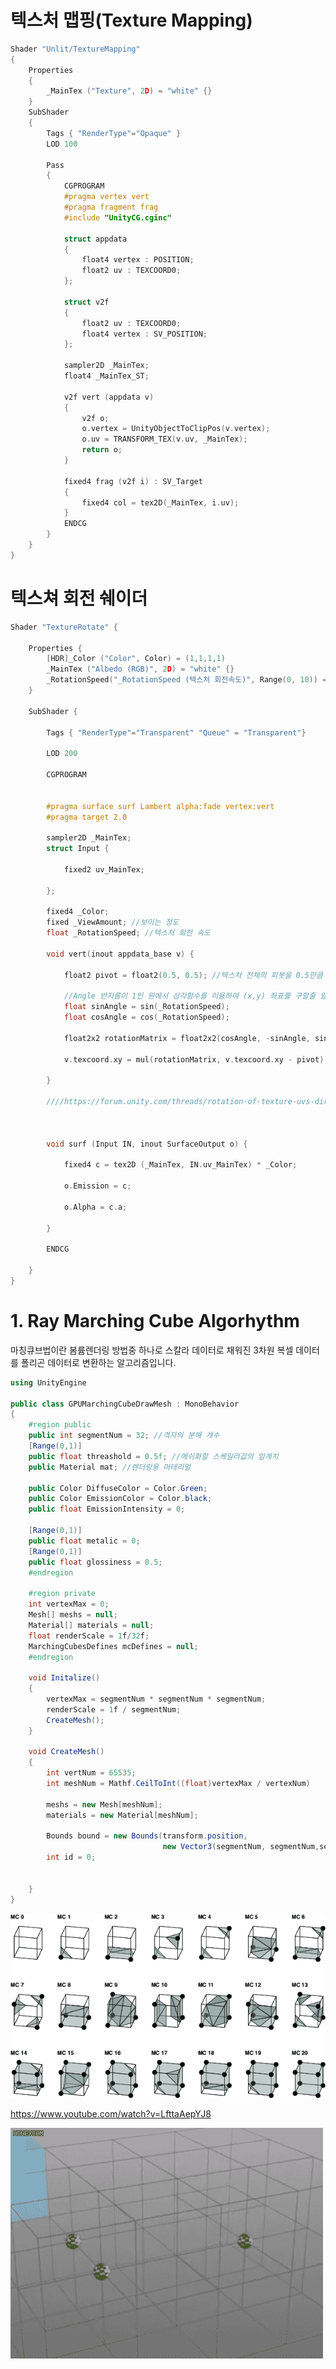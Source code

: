 # 텍스처 맵핑(Texture Mapping)

```c++
Shader "Unlit/TextureMapping"
{
	Properties
	{
		_MainTex ("Texture", 2D) = "white" {}
	}
	SubShader
	{
		Tags { "RenderType"="Opaque" }
		LOD 100

		Pass
		{
			CGPROGRAM
			#pragma vertex vert
			#pragma fragment frag	
			#include "UnityCG.cginc"

			struct appdata
			{
				float4 vertex : POSITION;
				float2 uv : TEXCOORD0;
			};

			struct v2f
			{
				float2 uv : TEXCOORD0;
				float4 vertex : SV_POSITION;
			};

			sampler2D _MainTex;
			float4 _MainTex_ST;
			
			v2f vert (appdata v)
			{
				v2f o;
				o.vertex = UnityObjectToClipPos(v.vertex);
				o.uv = TRANSFORM_TEX(v.uv, _MainTex);
				return o;
			}
			
			fixed4 frag (v2f i) : SV_Target
			{
				fixed4 col = tex2D(_MainTex, i.uv);
			}
			ENDCG
		}
	}
}
```



# 텍스쳐 회전 쉐이더

```c++
Shader "TextureRotate" {

	Properties {
		[HDR]_Color ("Color", Color) = (1,1,1,1)
		_MainTex ("Albedo (RGB)", 2D) = "white" {}
		_RotationSpeed("_RotationSpeed (텍스처 회전속도)", Range(0, 10)) = 1
	}

	SubShader {

		Tags { "RenderType"="Transparent" "Queue" = "Transparent"}

		LOD 200

		CGPROGRAM


		#pragma surface surf Lambert alpha:fade vertex:vert
		#pragma target 2.0

		sampler2D _MainTex;
		struct Input {

			fixed2 uv_MainTex;

		};

		fixed4 _Color;
		fixed _ViewAmount; //보이는 정도
		float _RotationSpeed; //텍스처 회전 속도

		void vert(inout appdata_base v) {

			float2 pivot = float2(0.5, 0.5); //텍스처 전체의 피봇을 0.5만큼 더함.

			//Angle 반지름이 1인 원에서 삼각함수를 이용하여 (x,y) 좌표를 구할줄 알면 밑에 코드를 이해 할수 있다
			float sinAngle = sin(_RotationSpeed);
			float cosAngle = cos(_RotationSpeed);

			float2x2 rotationMatrix = float2x2(cosAngle, -sinAngle, sinAngle, cosAngle);

			v.texcoord.xy = mul(rotationMatrix, v.texcoord.xy - pivot) + pivot; //피봇 값을 빼고 더한이유는 텍스쳐는 0,0.좌표가 왼쪽하단이거나, 왼쪽상단이다, 중심은 (0.5, 0.5)이고 회전할때는 0,0 좌표 중심으로 회전시키기 때문에 텍스쳐 좌표를 피벗값을 마이너스 하여 중심을 0,0으로 맞추어 회전 시킨다음 다시 피봇값을 더 한다

		}

		////https://forum.unity.com/threads/rotation-of-texture-uvs-directly-from-a-shader.150482/



		void surf (Input IN, inout SurfaceOutput o) {

			fixed4 c = tex2D (_MainTex, IN.uv_MainTex) * _Color;

			o.Emission = c;

			o.Alpha = c.a;

		}

		ENDCG

	}
}
```



# 1. Ray Marching Cube Algorhythm

마칭큐브법이란 봄륨렌더링 방법중 하나로 스칼라 데이터로 채워진 3차원 복셀 데이터를 폴리곤 데이터로 변환하는 알고리즘입니다. 



```c#
using UnityEngine

public class GPUMarchingCubeDrawMesh : MonoBehavior
{
	#region public
	public int segmentNum = 32; //격자의 분해 개수
	[Range(0,1)]
	public float threashold = 0.5f; //메쉬화할 스케일러값의 임계치
	public Material mat; //렌더링용 머테리얼
	
	public Color DiffuseColor = Color.Green;
	public Color EmissionColor = Color.black;
	public float EmissionIntensity = 0;
	
    [Range(0,1)]
    public float metalic = 0;
   	[Range(0,1)]
   	public float glossiness = 0.5;
	#endregion
	
	#region private
	int vertexMax = 0;
	Mesh[] meshs = null; 
	Material[] materials = null;
	float renderScale = 1f/32f;
	MarchingCubesDefines mcDefines = null;
	#endregion
	
    void Initalize()
    {
    	vertexMax = segmentNum * segmentNum * segmentNum;
		renderScale = 1f / segmentNum;
		CreateMesh();
    }
    
    void CreateMesh()
    {
    	int vertNum = 65535;
    	int meshNum = Mathf.CeilToInt((float)vertexMax / vertexNum)
    	
    	meshs = new Mesh[meshNum];
    	materials = new Material[meshNum];
    	
    	Bounds bound = new Bounds(transform.position,
    							  new Vector3(segmentNum, segmentNum,segmentNum) * renderScale);
    	int id = 0;
    	
    							  
    }
}

```

![The-21-pseudo-unique-marching-cube-configurations-used-for-defining-the-marching-cubes.png](https://github.com/Gasbebe/Practice/blob/master/Image/The-21-pseudo-unique-marching-cube-configurations-used-for-defining-the-marching-cubes.png?raw=true)

https://www.youtube.com/watch?v=LfttaAepYJ8

![RayMarchingCube.gif](https://github.com/Gasbebe/Practice/blob/master/Image/RayMarchingCube.gif?raw=true)